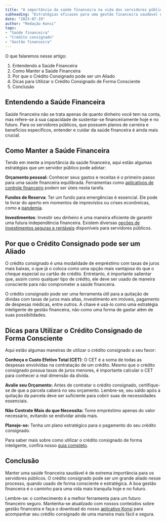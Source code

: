 ```yaml
---
title: "A importância da saúde financeira na vida dos servidores públicos"
subheading: "Estratégias eficazes para uma gestão financeira saudável e como o crédito consignado pode ajudar quando usado corretamente"
date: "2023-07-19"
author: "Redação Konsi"
tags:
- "Saúde financeira"
- "Crédito consignado"
- "Gestão financeira"
---
```


O que falaremos nesse artigo:
1. Entendendo a Saúde Financeira
2. Como Manter a Saúde Financeira
3. Por que o Crédito Consignado pode ser um Aliado
4. Dicas para Utilizar o Crédito Consignado de Forma Consciente
5. Conclusão

## Entendendo a Saúde Financeira

Saúde financeira não se trata apenas de quanto dinheiro você tem na conta, mas refere-se à sua capacidade de sustentar-se financeiramente hoje e no futuro. Para os servidores públicos, que possuem planos de carreira e benefícios específicos, entender e cuidar da saúde financeira é ainda mais crucial.

## Como Manter a Saúde Financeira

Tendo em mente a importância da saúde financeira, aqui estão algumas estratégias que um servidor público pode adotar:

**Orçamento pessoal:** Conhecer seus gastos e receitas é o primeiro passo para uma saúde financeira equilibrada. Ferramentas como [aplicativos de controle financeiro](https://konsi.com.br/postagens/aplicativo-de-controle-financeiro-confira-otimas-opcoes) podem ser úteis nesta tarefa.

**Fundos de Reserva**: Ter um fundo para emergências é essencial. Ele pode te livrar do aperto em momentos de imprevistos ou crises econômicas, como a [pandemia](https://konsi.com.br/postagens/a-importncia-do-planejamento-financeiro-durante-e-aps-a-pandemia-guia-para-servidores-pblicos).

**Investimentos**: Investir seu dinheiro é uma maneira eficiente de garantir uma futura independência financeira. Existem diversas [opções de investimentos seguras e rentáveis](https://konsi.com.br/postagens/estabilidade-financeira-para-servidores-pblicos-constituindo-uma-carteira-de-investimento-segura-e-lucrativa) disponíveis para servidores públicos.

## Por que o Crédito Consignado pode ser um Aliado

O crédito consignado é uma modalidade de empréstimo com taxas de juros mais baixas, o que já o coloca como uma opção mais vantajosa do que o cheque especial ou cartão de crédito. Entretanto, é importante salientar que, assim como qualquer tipo de crédito, ele deve ser usado de maneira consciente para não comprometer a saúde financeira.

O crédito consignado pode ser uma ferramenta útil para a quitação de dívidas com taxas de juros mais altas, investimento em imóveis, pagamento de despesas médicas, entre outros. A chave é usá-lo como uma estratégia inteligente de gestão financeira, não como uma forma de gastar além de suas possibilidades.

## Dicas para Utilizar o Crédito Consignado de Forma Consciente

Aqui estão algumas maneiras de utilizar o crédito consignado a seu favor:

**Conheça o Custo Efetivo Total (CET)**: O CET é a soma de todas as despesas envolvidas na contratação de um crédito. Mesmo que o crédito consignado possua taxas de juros menores, é importante calcular o CET para conhecer a real dimensão da dívida.

**Avalie seu Orçamento:** Antes de contratar o crédito consignado, certifique-se de que a parcela caberá no seu orçamento. Lembre-se, seu saldo após a quitação da parcela deve ser suficiente para cobrir suas de necessidades essenciais.

**Não Contrate Mais do que Necessita:** Tome empréstimo apenas do valor necessário, evitando se endividar ainda mais.

**Planeje-se:** Tenha um plano estratégico para o pagamento do seu crédito consignado.

Para saber mais sobre como utilizar o crédito consignado de forma inteligente, confira nosso [guia completo](https://konsi.com.br/postagens/passos-para-utilizar-o-crdito-consignado-de-forma-inteligente).

## Conclusão

Manter uma saúde financeira saudável é de extrema importância para os servidores públicos. O crédito consignado pode ser um grande aliado nesse processo, quando usado de forma consciente e estratégica. A boa gestão financeira é o caminho para uma vida mais tranquila hoje e no futuro.

Lembre-se: o conhecimento é a melhor ferramenta para um futuro financeiro seguro. Mantenha-se atualizado com nossos conteúdos sobre gestão financeira e faça o download do nosso [aplicativo Konsi](https://konsi.com.br/app-download) para acompanhar seu crédito consignado de uma maneira mais fácil e segura.